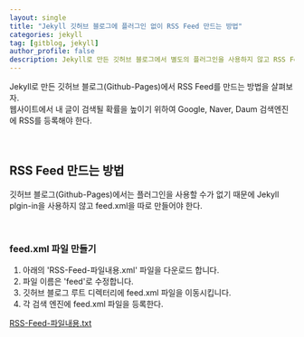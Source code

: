 ```yaml
---
layout: single
title: "Jekyll 깃허브 블로그에 플러그인 없이 RSS Feed 만드는 방법"
categories: jekyll
tag: [gitblog, jekyll]
author_profile: false
description: Jekyll로 만든 깃허브 블로그에서 별도의 플러그인을 사용하지 않고 RSS Feed를 만드는 방법을 살펴보겠습니다.
---
```


Jekyll로 만든 깃허브 블로그(Github-Pages)에서 RSS Feed를 만드는 방법을 살펴보자.  
웹사이트에서 내 글이 검색될 확률을 높이기 위하여 Google, Naver, Daum 검색엔진에 RSS를 등록해야 한다.
<br>
<br>
<br>





## RSS Feed 만드는 방법

깃허브 블로그(Github-Pages)에서는 플러그인을 사용할 수가 없기 때문에 Jekyll plgin-in을 사용하지 않고 feed.xml을 따로 만들어야 한다.

<br>



### feed.xml 파일 만들기

1. 아래의 'RSS-Feed-파일내용.xml' 파일을 다운로드 합니다.
2. 파일 이름은 'feed'로 수정합니다.
3. 깃허브 블로그 루트 디렉터리에 feed.xml 파일을 이동시킵니다. 
4. 각 검색 엔진에 feed.xml 파일을 등록한다.

[RSS-Feed-파일내용.txt](../assets/codefiles/RSS-Feed-파일내용.txt)
